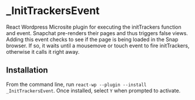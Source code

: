 # _InitTrackersEvent
React Wordpress Microsite plugin for executing the initTrackers function and event. Snapchat pre-renders their pages and thus triggers false views. Adding this event checks to see if the page is being loaded in the Snap browser. If so, it waits until a mousemove or touch event to fire initTrackers, otherwise it calls it right away.


## Installation
From the command line, run `react-wp --plugin --install _InitTrackersEvent`.
Once installed, select `Y` when prompted to activate.
